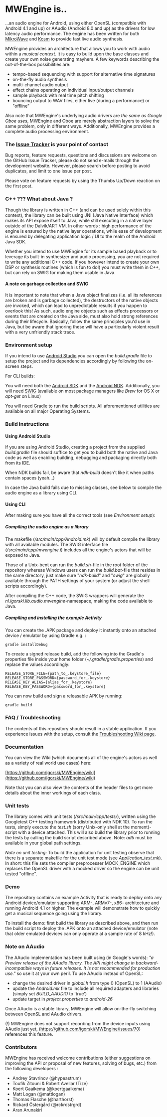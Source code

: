 MWEngine is..
=============

...an audio engine for Android, using either OpenSL (compatible with Android 4.1 and up) or AAudio
(Android 8.0 and up) as the drivers for low latency audio performance. The engine has been written for both
[MikroWave](https://play.google.com/store/apps/details?id=nl.igorski.mikrowave.free&hl=en) and
[Kosm](https://play.google.com/store/apps/details?id=nl.igorski.kosm&hl=en) to provide fast live audio synthesis.

MWEngine provides an architecture that allows you to work with audio within a _musical context_. It is easy to
build upon the base classes and create your own noise generating mayhem. A few keywords describing the
out-of-the-box possibilities are:

 * tempo-based sequencing with support for alternative time signatures
 * on-the-fly audio synthesis
 * multi-channel audio output
 * effect chains operating on individual input/output channels
 * sample playback with real time pitch shifting
 * bouncing output to WAV files, either live (during a performance) or "offline"
 
Also note that MWEngine's underlying audio drivers are _the same as Google Oboe uses_, MWEngine and
Oboe are merely abstraction layers to solve the same problem, only in different ways. Additionally, MWEngine provides a complete audio processing environment.

### The [Issue Tracker](https://github.com/igorski/MWEngine/issues?q=is%3Aissue+is%3Aopen+sort%3Aupdated-desc) is your point of contact

Bug reports, feature requests, questions and discussions are welcome on the GitHub Issue Tracker, please do not send e-mails through the development website. However, please search before posting to avoid duplicates, and limit to one issue per post.

Please vote on feature requests by using the Thumbs Up/Down reaction on the first post.

### C++ ??? What about Java ?

Though the library is written in C++ (and can be used solely within this context), the library can be built using JNI
(Java Native Interface) which makes its API expose itself to Java, while still executing in a native layer outside of
the Dalvik/ART VM. In other words : high performance of the engine is ensured by the native layer operations, while
ease of development is ensured by delegating application logic / UI to the realm of the Android Java SDK.

Whether you intend to use MWEngine for its sample based playback or to leverage its built-in synthesizer and
audio processing, you are not required to write any additional C++ code. If you however intend to create your own
DSP or synthesis routines (which is fun to do!) you must write them in C++, but can rely on SWIG for making them usable in Java.

#### A note on garbage collection and SWIG

It is important to note that when a Java object finalizes (i.e. all its references are broken and is garbage collected), the
destructors of the native objects are invoked, which can lead to unpredictable results if you happen to overlook this!
As such, audio engine objects such as effects processors or events that are created on the Java side, must also hold
strong references during their lifecycle. Basically, follow the same principles you'd use in Java, but be
aware that ignoring these will have a particularly violent result with a very unfriendly stack trace.

### Environment setup

If you intend to use [Android Studio](https://developer.android.com/studio/) you can open the
_build.gradle_ file to setup the project and its dependencies accordingly by following the on-screen
steps.

For CLI builds:

You will need both the [Android SDK](https://developer.android.com/studio/index.html) and the [Android NDK](https://developer.android.com/ndk/downloads/index.html).
Additionally, you will need [SWIG](http://www.swig.org) (available on most package managers like _Brew_ for OS X or _apt-get_ on Linux)

You will need [Gradle](https://gradle.org) to run the build scripts. All aforementioned utilities are available on all major Operating Systems.

### Build instructions

#### Using Android Studio

If you are using Android Studio, creating a project from the supplied _build.gradle_ file should
suffice to get you to build both the native and Java code as well as enabling building, debugging and
packaging directly both from its IDE.

When NDK builds fail, be aware that _ndk-build_ doesn't like it when paths contain spaces (yeah...)

In case the Java build fails due to missing classes, see below to compile the
audio engine as a library using CLI.

#### Using CLI

After making sure you have all the correct tools (see _Environment setup_):

##### Compiling the audio engine as a library

The makefile (_/src/main/cpp/Android.mk_) will by default compile the library with all available modules. The SWIG interface file
(_/src/main/cpp/mwengine.i_) includes all the engine's actors that will be exposed to Java.

Those of a Unix-bent can run the _build.sh_-file in the root folder of the repository whereas Windows users can run the
_build.bat_-file that resides in the same directory, just make sure "_ndk-build_" and "_swig_" are globally available
through the PATH settings of your system (or adjust the shell scripts accordingly).

After compiling the C++ code, the SWIG wrappers will generate the _nl.igorski.lib.audio.mwengine_-namespace, making the code available to Java.

##### Compiling and installing the example Activity

You can create the .APK package and deploy it instantly onto an attached device / emulator by using Gradle e.g. :

    gradle installDebug

To create a signed release build, add the following into the Gradle's properties file inside your
home folder (_~/.gradle/gradle.properties_) and replace the values accordingly:

    RELEASE_STORE_FILE={path_to_.keystore_file}
    RELEASE_STORE_PASSWORD={password_for_.keystore}
    RELEASE_KEY_ALIAS={alias_for_.keystore}
    RELEASE_KEY_PASSWORD={password_for_.keystore}

You can now build and sign a releasable APK by running:

    gradle build

### FAQ / Troubleshooting

The contents of this repository should result in a stable application. If you experience issues with
the setup, consult the [Troubleshooting Wiki page](https://github.com/igorski/MWEngine/wiki/Troubleshooting-MWEngine).

### Documentation

You can view the Wiki (which documents all of the engine's actors as well as a variety of real world
use cases) here:

[https://github.com/igorski/MWEngine/wiki](https://github.com/igorski/MWEngine/wiki)

Note that you can also view the contents of the header files to get more details about the inner
workings of each class.

### Unit tests

The library comes with unit tests (_/src/main/cpp/tests/_), written using the Googletest C++ testing framework (distributed with NDK 10).
To run the tests, simply execute the _test.sh_ (sorry Unix-only shell at the moment)-script with a device attached.
This will also build the library prior to running the tests by calling the build script described above.
Note: _adb_ must be available in your global path settings.

*Note on unit testing:* To build the application for unit testing observe that there is a separate makefile for the
unit test mode (see _Application_test.mk_). In short: this file sets the compiler preprocesser MOCK_ENGINE which
replaces the OpenSL driver with a mocked driver so the engine can be unit tested "offline".

### Demo

The repository contains an example Activity that is ready to deploy onto any Android device/emulator supporting ARM-, ARMv7-,
x86- architecture and running Android 4.1 or higher. The example will demonstrate how to quickly get a musical
sequence going using the library.

To install the demo: first build the library as described above, and then run the build script to deploy the .APK onto an
attached device/emulator (note that older emulated devices can only operate at a sample rate of 8 kHz!).

### Note on AAudio

The AAudio implementation has been built using (in Google's words): _"a Preview release of the AAudio library. The API
might change in backward-incompatible ways in future releases. It is not recommended for production use."_ so use it
at your own peril. To use AAudio instead of OpenSL:
 
 * change the desired driver in _global.h_ from type 0 (OpenSL) to 1 (AAudio)
 * update the _Android.mk_ file to include all required adapters and libraries (simply set _BUILD_AAUDIO_ to 'true')
 * update target in _project.properties_ to _android-26_
 
Once AAudio is a stable library, MWEngine will allow on-the-fly switching between OpenSL and AAudio drivers.

(!) MWEngine does not support recording from the device inputs using AAudio just yet, (https://github.com/igorski/MWEngine/issues/70) references this feature.

### Contributors

MWEngine has received welcome contributions (either suggestions on improving the API or proposal of new features,
solving of bugs, etc.) from the following developers :

 * Andrey Stavrinov (@hypeastrum)
 * Toufik Zitouni & Robert Avellar (Tize)
 * Koert Gaaikema (@koertgaaikema)
 * Matt Logan (@mattlogan)
 * Thomas Flasche (@harthorst)
 * Rickard Östergård (@rckrdstrgrd)
 * Aran Arunakiri
